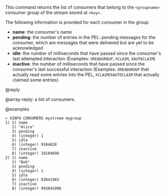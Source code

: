 This command returns the list of consumers that belong to the `<groupname>` consumer group of the stream stored at `<key>`.

The following information is provided for each consumer in the group:

* **name**: the consumer's name
* **pending**: the number of entries in the PEL: pending messages for the consumer, which are messages that were delivered but are yet to be acknowledged
* **idle**: the number of milliseconds that have passed since the consumer's last attempted interaction (Examples: `XREADGROUP`, `XCLAIM`, `XAUTOCLAIM`)
* **inactive**: the number of milliseconds that have passed since the consumer's last successful interaction (Examples: `XREADGROUP` that actually read some entries into the PEL, `XCLAIM`/`XAUTOCLAIM` that actually claimed some entries)

@reply

@array-reply: a list of consumers.

@examples

```
> XINFO CONSUMERS mystream mygroup
1) 1) name
   2) "Alice"
   3) pending
   4) (integer) 1
   5) idle
   6) (integer) 9104628
   7) inactive
   8) (integer) 18104698
2) 1) name
   2) "Bob"
   3) pending
   4) (integer) 1
   5) idle
   6) (integer) 83841983
   7) inactive
   8) (integer) 993841998
```
